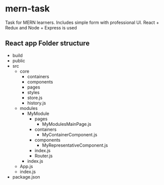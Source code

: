# mern-task
Task for MERN learners. Includes simple form with professional UI. React + Redux and Node + Express is used

## React app Folder structure
- build
- public
- src
  - core
    - containers
    - components
    - pages
    - styles
    - store.js
    - history.js  
  - modules
    - MyModule
      - pages
        - MyModulesMainPage.js  
      - containers
        - MyContainerComponent.js
      - components
        - MyRepresentativeComponent.js 
      - index.js
      - Router.js
    - index.js
  - App.js
  - index.js
- package.json
